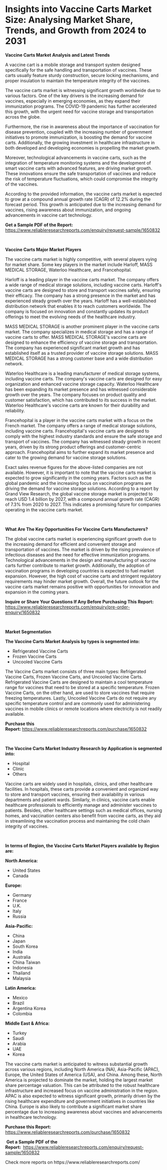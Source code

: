 <p><h1>Insights into Vaccine Carts Market Size: Analysing Market Share, Trends, and Growth from 2024 to 2031</h1></p><p><strong>Vaccine Carts Market Analysis and Latest Trends</strong></p>
<p><p>A vaccine cart is a mobile storage and transport system designed specifically for the safe handling and transportation of vaccines. These carts usually feature sturdy construction, secure locking mechanisms, and proper insulation to maintain the temperature integrity of the vaccines.</p><p>The vaccine carts market is witnessing significant growth worldwide due to various factors. One of the key drivers is the increasing demand for vaccines, especially in emerging economies, as they expand their immunization programs. The COVID-19 pandemic has further accelerated this growth, with the urgent need for vaccine storage and transportation across the globe.</p><p>Furthermore, the rise in awareness about the importance of vaccination for disease prevention, coupled with the increasing number of government initiatives to promote immunization, is boosting the demand for vaccine carts. Additionally, the growing investment in healthcare infrastructure in both developed and developing economies is propelling the market growth.</p><p>Moreover, technological advancements in vaccine carts, such as the integration of temperature monitoring systems and the development of smart vaccine carts with advanced features, are driving market growth. These innovations ensure the safe transportation of vaccines and reduce the risk of temperature fluctuations, which could compromise the integrity of the vaccines.</p><p>According to the provided information, the vaccine carts market is expected to grow at a compound annual growth rate (CAGR) of 12.2% during the forecast period. This growth is anticipated due to the increasing demand for vaccines, rising awareness about immunization, and ongoing advancements in vaccine cart technology.</p></p>
<p><strong>Get a Sample PDF of the Report:&nbsp;</strong> <a href="https://www.reliableresearchreports.com/enquiry/request-sample/1650832">https://www.reliableresearchreports.com/enquiry/request-sample/1650832</a></p>
<p>&nbsp;</p>
<p><strong>Vaccine Carts Major Market Players</strong></p>
<p><p>The vaccine carts market is highly competitive, with several players vying for market share. Some key players in the market include Harloff, MASS MEDICAL STORAGE, Waterloo Healthcare, and Francehopital.</p><p>Harloff is a leading player in the vaccine carts market. The company offers a wide range of medical storage solutions, including vaccine carts. Harloff's vaccine carts are designed to store and transport vaccines safely, ensuring their efficacy. The company has a strong presence in the market and has experienced steady growth over the years. Harloff has a well-established distribution network that enables it to reach customers worldwide. The company is focused on innovation and constantly updates its product offerings to meet the evolving needs of the healthcare industry.</p><p>MASS MEDICAL STORAGE is another prominent player in the vaccine carts market. The company specializes in medical storage and has a range of vaccine carts to offer. MASS MEDICAL STORAGE's vaccine carts are designed to enhance the efficiency of vaccine storage and transportation. The company has experienced significant market growth and has established itself as a trusted provider of vaccine storage solutions. MASS MEDICAL STORAGE has a strong customer base and a wide distribution network.</p><p>Waterloo Healthcare is a leading manufacturer of medical storage systems, including vaccine carts. The company's vaccine carts are designed for easy organization and enhanced vaccine storage capacity. Waterloo Healthcare has been expanding its market presence and has witnessed considerable growth over the years. The company focuses on product quality and customer satisfaction, which has contributed to its success in the market. Waterloo Healthcare's vaccine carts are known for their durability and reliability.</p><p>Francehopital is a player in the vaccine carts market with a focus on the French market. The company offers a range of medical storage solutions, including vaccine carts. Francehopital's vaccine carts are designed to comply with the highest industry standards and ensure the safe storage and transport of vaccines. The company has witnessed steady growth in recent years, driven by its strong product offerings and customer-centric approach. Francehopital aims to further expand its market presence and cater to the growing demand for vaccine storage solutions.</p><p>Exact sales revenue figures for the above-listed companies are not available. However, it is important to note that the vaccine carts market is expected to grow significantly in the coming years. Factors such as the global pandemic and the increasing focus on vaccination programs are driving the demand for vaccine storage solutions. According to a report by Grand View Research, the global vaccine storage market is projected to reach USD 1.4 billion by 2027, with a compound annual growth rate (CAGR) of 7.3% from 2020 to 2027. This indicates a promising future for companies operating in the vaccine carts market.</p></p>
<p>&nbsp;</p>
<p><strong>What Are The Key Opportunities For Vaccine Carts Manufacturers?</strong></p>
<p><p>The global vaccine carts market is experiencing significant growth due to the increasing demand for efficient and convenient storage and transportation of vaccines. The market is driven by the rising prevalence of infectious diseases and the need for effective immunization programs. Technological advancements in the design and manufacturing of vaccine carts further contribute to market growth. Additionally, the adoption of vaccination programs in developing countries is expected to fuel market expansion. However, the high cost of vaccine carts and stringent regulatory requirements may hinder market growth. Overall, the future outlook for the vaccine carts market remains positive with opportunities for innovation and expansion in the coming years.</p></p>
<p><strong>Inquire or Share Your Questions If Any Before Purchasing This Report:</strong> <a href="https://www.reliableresearchreports.com/enquiry/pre-order-enquiry/1650832">https://www.reliableresearchreports.com/enquiry/pre-order-enquiry/1650832</a></p>
<p>&nbsp;</p>
<p><strong>Market Segmentation</strong></p>
<p><strong>The Vaccine Carts Market Analysis by types is segmented into:</strong></p>
<p><ul><li>Refrigerated Vaccine Carts</li><li>Frozen Vaccine Carts</li><li>Uncooled Vaccine Carts</li></ul></p>
<p><p>The Vaccine Carts market consists of three main types: Refrigerated Vaccine Carts, Frozen Vaccine Carts, and Uncooled Vaccine Carts. Refrigerated Vaccine Carts are designed to maintain a cool temperature range for vaccines that need to be stored at a specific temperature. Frozen Vaccine Carts, on the other hand, are used to store vaccines that require freezing temperatures. Lastly, Uncooled Vaccine Carts do not require any specific temperature control and are commonly used for administering vaccines in mobile clinics or remote locations where electricity is not readily available.</p></p>
<p><strong>Purchase this Report:&nbsp;</strong><a href="https://www.reliableresearchreports.com/purchase/1650832">https://www.reliableresearchreports.com/purchase/1650832</a></p>
<p>&nbsp;</p>
<p><strong>The Vaccine Carts Market Industry Research by Application is segmented into:</strong></p>
<p><ul><li>Hospital</li><li>Clinic</li><li>Others</li></ul></p>
<p><p>Vaccine carts are widely used in hospitals, clinics, and other healthcare facilities. In hospitals, these carts provide a convenient and organized way to store and transport vaccines, ensuring their availability in various departments and patient wards. Similarly, in clinics, vaccine carts enable healthcare professionals to efficiently manage and administer vaccines to patients. Besides, other healthcare settings such as medical offices, nursing homes, and vaccination centers also benefit from vaccine carts, as they aid in streamlining the vaccination process and maintaining the cold chain integrity of vaccines.</p></p>
<p>&nbsp;</p>
<p><strong>In terms of Region, the Vaccine Carts Market Players available by Region are:</strong></p>
<p>
    <p> <strong> North America: </strong>
        <ul>
            <li>United States</li>
            <li>Canada</li>
        </ul>
        </p> 
    <p> <strong> Europe: </strong>
        <ul>
            <li>Germany</li>
            <li>France</li>
            <li>U.K.</li>
            <li>Italy</li>
            <li>Russia</li>
        </ul>
        </p> 
    <p> <strong> Asia-Pacific: </strong>
        <ul>
            <li>China</li>
            <li>Japan</li>
            <li>South Korea</li>
            <li>India</li>
            <li>Australia</li>
            <li>China Taiwan</li>
            <li>Indonesia</li>
            <li>Thailand</li>
            <li>Malaysia</li>
        </ul>
        </p> 
    <p> <strong> Latin America: </strong>
        <ul>
            <li>Mexico</li>
            <li>Brazil</li>
            <li>Argentina Korea</li>
            <li>Colombia</li>
        </ul>
        </p> 
    <p> <strong> Middle East & Africa: </strong>
        <ul>
            <li>Turkey</li>
            <li>Saudi</li>
            <li>Arabia</li>
            <li>UAE</li>
            <li>Korea</li>
        </ul>
    </p>
    </p>
<p><p>The vaccine carts market is anticipated to witness substantial growth across various regions, including North America (NA), Asia-Pacific (APAC), Europe, the United States of America (USA), and China. Among these, North America is projected to dominate the market, holding the largest market share percentage valuation. This can be attributed to the robust healthcare infrastructure and increased focus on vaccine administration in the region. APAC is also expected to witness significant growth, primarily driven by the rising healthcare expenditure and government initiatives in countries like China. Europe is also likely to contribute a significant market share percentage due to increasing awareness about vaccines and advancements in healthcare technology.</p></p>
<p><strong>Purchase this Report: </strong><a href="https://www.reliableresearchreports.com/purchase/1650832">https://www.reliableresearchreports.com/purchase/1650832</a></p>
<p>&nbsp;<strong>Get a Sample PDF of the Report:&nbsp;&nbsp;</strong><a href="https://www.reliableresearchreports.com/enquiry/request-sample/1650832">https://www.reliableresearchreports.com/enquiry/request-sample/1650832</a></p>
<p><strong></strong></p>
<p>Check more reports on https://www.reliableresearchreports.com/</p>